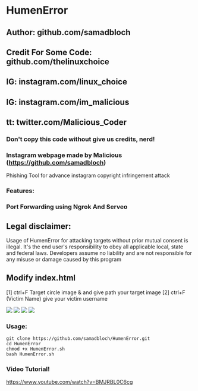 # HumenError
## Author: github.com/samadbloch
## Credit For Some Code: github.com/thelinuxchoice
## IG: instagram.com/linux_choice
## IG: instagram.com/im_malicious
## tt: twitter.com/Malicious_Coder
### Don't copy this code without give us credits, nerd! 
### Instagram webpage made by Malicious (https://github.com/samadbloch)

Phishing Tool for advance instagram copyright infringement attack 

### Features:
### Port Forwarding using Ngrok And Serveo

## Legal disclaimer:

Usage of HumenError for attacking targets without prior mutual consent is illegal. It's the end user's responsibility to obey all applicable local, state and federal laws. Developers assume no liability and are not responsible for any misuse or damage caused by this program 

## Modify index.html

[1] ctrl+F Target circle image & and give path your target image
[2] ctrl+F (Victim Name) give your victim username

![](https://raw.githubusercontent.com/samadbloch/HumenError/master/sites/screenshots/image1.png)
![](https://raw.githubusercontent.com/samadbloch/HumenError/master/sites/screenshots/image2.png)
![](https://raw.githubusercontent.com/samadbloch/HumenError/master/sites/screenshots/image3.png)
![](https://raw.githubusercontent.com/samadbloch/HumenError/master/sites/screenshots/image4.png)
### Usage:
```
git clone https://github.com/samadbloch/HumenError.git
cd HumenError
chmod +x HumenError.sh
bash HumenError.sh
```

### Video Tutorial!
https://www.youtube.com/watch?v=BMJRBL0C6cg
